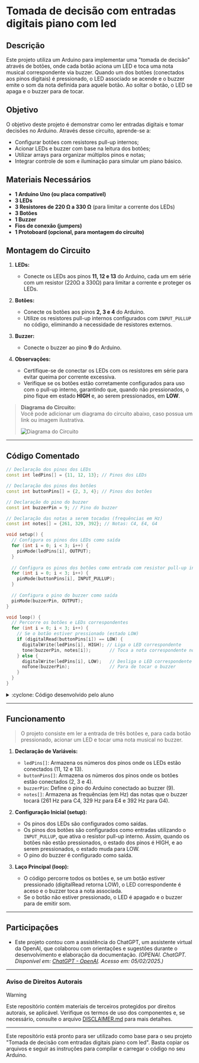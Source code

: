 # Tomada de decisão com entradas digitais piano com led

## Descrição
Este projeto utiliza um Arduino para implementar uma "tomada de decisão" através de botões, onde cada botão aciona um LED e toca uma nota musical correspondente via buzzer. Quando um dos botões (conectados aos pinos digitais) é pressionado, o LED associado se acende e o buzzer emite o som da nota definida para aquele botão. Ao soltar o botão, o LED se apaga e o buzzer para de tocar.

## Objetivo
O objetivo deste projeto é demonstrar como ler entradas digitais e tomar decisões no Arduino. Através desse circuito, aprende-se a:
- Configurar botões com resistores pull-up internos;
- Acionar LEDs e buzzer com base na leitura dos botões;
- Utilizar arrays para organizar múltiplos pinos e notas;
- Integrar controle de som e iluminação para simular um piano básico.

## Materiais Necessários
- **1 Arduino Uno (ou placa compatível)**
- **3 LEDs**
- **3 Resistores de 220 Ω a 330 Ω** (para limitar a corrente dos LEDs)
- **3 Botões**
- **1 Buzzer**
- **Fios de conexão (jumpers)**
- **1 Protoboard (opcional, para montagem do circuito)**

## Montagem do Circuito
1. **LEDs:**
   - Conecte os LEDs aos pinos **11, 12 e 13** do Arduino, cada um em série com um resistor (220Ω a 330Ω) para limitar a corrente e proteger os LEDs.
   
2. **Botões:**
   - Conecte os botões aos pinos **2, 3 e 4** do Arduino.
   - Utilize os resistores pull-up internos configurados com `INPUT_PULLUP` no código, eliminando a necessidade de resistores externos.
   
3. **Buzzer:**
   - Conecte o buzzer ao pino **9** do Arduino.

4. **Observações:**
   - Certifique-se de conectar os LEDs com os resistores em série para evitar queima por corrente excessiva.
   - Verifique se os botões estão corretamente configurados para uso com o pull-up interno, garantindo que, quando não pressionados, o pino fique em estado **HIGH** e, ao serem pressionados, em **LOW**.

> **Diagrama do Circuito:**  
> Você pode adicionar um diagrama do circuito abaixo, caso possua um link ou imagem ilustrativa.  
>  
> ![Diagrama do Circuito](#)

---

## Código Comentado
```cpp
// Declaração dos pinos dos LEDs
const int ledPins[] = {11, 12, 13}; // Pinos dos LEDs

// Declaração dos pinos dos botões
const int buttonPins[] = {2, 3, 4}; // Pinos dos botões

// Declaração do pino do buzzer
const int buzzerPin = 9; // Pino do buzzer

// Declaração das notas a serem tocadas (frequências em Hz)
const int notes[] = {261, 329, 392}; // Notas: C4, E4, G4

void setup() {
  // Configura os pinos dos LEDs como saída
  for (int i = 0; i < 3; i++) {
    pinMode(ledPins[i], OUTPUT);
  }
  
  // Configura os pinos dos botões como entrada com resistor pull-up interno
  for (int i = 0; i < 3; i++) {
    pinMode(buttonPins[i], INPUT_PULLUP);
  }
  
  // Configura o pino do buzzer como saída
  pinMode(buzzerPin, OUTPUT);
}

void loop() {
  // Percorre os botões e LEDs correspondentes
  for (int i = 0; i < 3; i++) {
    // Se o botão estiver pressionado (estado LOW)
    if (digitalRead(buttonPins[i]) == LOW) { 
      digitalWrite(ledPins[i], HIGH); // Liga o LED correspondente
      tone(buzzerPin, notes[i]);       // Toca a nota correspondente no buzzer
    } else {
      digitalWrite(ledPins[i], LOW);   // Desliga o LED correspondente
      noTone(buzzerPin);               // Para de tocar o buzzer
    }
  }
}
```

<details>
<summary> :cyclone: Código desenvolvido pelo aluno </summary>

```cpp
// Declaração dos pinos dos LEDs
const int ledPins[] = {11, 12, 13}; // Pinos dos LEDs

// Declaração dos pinos dos botões
const int buttonPins[] = {2, 3, 4}; // Pinos dos botões

// Declaração do pino do buzzer
const int buzzerPin = 9; // Pino do buzzer

// Declaração das notas (frequências em Hz)
const int notes[] = {261, 329, 392}; // Notas: C4, E4, G4

void setup() {
  // Configura os pinos dos LEDs como saída
  for (int i = 0; i < 3; i++) {
    pinMode(ledPins[i], OUTPUT);
  }
  
  // Configura os pinos dos botões como entrada com resistor pull-up interno
  for (int i = 0; i < 3; i++) {
    pinMode(buttonPins[i], INPUT_PULLUP);
  }
  
  // Configura o pino do buzzer como saída
  pinMode(buzzerPin, OUTPUT);
}

void loop() {
  // Verifica o estado de cada botão e atua de acordo
  for (int i = 0; i < 3; i++) {
    if (digitalRead(buttonPins[i]) == LOW) { // Se o botão estiver pressionado
      digitalWrite(ledPins[i], HIGH);        // Liga o LED correspondente
      tone(buzzerPin, notes[i]);              // Toca a nota correspondente
    } else {
      digitalWrite(ledPins[i], LOW);          // Desliga o LED correspondente
      noTone(buzzerPin);                      // Para de tocar o buzzer
    }
  }
}
```
</details>

---

## Funcionamento
> O projeto consiste em ler a entrada de três botões e, para cada botão pressionado, acionar um LED e tocar uma nota musical no buzzer.
1. **Declaração de Variáveis:**
   - `ledPins[]`: Armazena os números dos pinos onde os LEDs estão conectados (11, 12 e 13).
   - `buttonPins[]`: Armazena os números dos pinos onde os botões estão conectados (2, 3 e 4).
   - `buzzerPin`: Define o pino do Arduino conectado ao buzzer (9).
   - `notes[]`: Armazena as frequências (em Hz) das notas que o buzzer tocará (261 Hz para C4, 329 Hz para E4 e 392 Hz para G4).

2. **Configuração Inicial (setup):**
   - Os pinos dos LEDs são configurados como saídas.
   - Os pinos dos botões são configurados como entradas utilizando o `INPUT_PULLUP`, que ativa o resistor pull-up interno. Assim, quando os botões não estão pressionados, o estado dos pinos é HIGH, e ao serem pressionados, o estado muda para LOW.
   - O pino do buzzer é configurado como saída.

3. **Laço Principal (loop):**
   - O código percorre todos os botões e, se um botão estiver pressionado (digitalRead retorna LOW), o LED correspondente é aceso e o buzzer toca a nota associada.
   - Se o botão não estiver pressionado, o LED é apagado e o buzzer para de emitir som.

---

## Participações
- Este projeto contou com a assistência do ChatGPT, um assistente virtual da OpenAI, que colaborou com orientações e sugestões durante o desenvolvimento e elaboração da documentação.
  *(OPENAI. ChatGPT. Disponível em: [ChatGPT - OpenAI](https://www.openai.com/chatgpt). Acesso em: 05/02/2025.)*

---

### Aviso de Direitos Autorais
>[!WARNING]
>
>Este repositório contém materiais de terceiros protegidos por direitos autorais, se aplicável. Verifique os termos de uso dos componentes e, se necessário, consulte o arquivo [DISCLAIMER.md](./DISCLAIMER.md) para mais detalhes.

---

Este repositório está pronto para ser utilizado como base para o seu projeto "Tomada de decisão com entradas digitais piano com led". Basta copiar os arquivos e seguir as instruções para compilar e carregar o código no seu Arduino.
